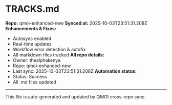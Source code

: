 # TRACKS.md

**Repo:** qmoi-enhanced-new
**Synced at:** 2025-10-03T23:51:31.208Z
**Enhancements & Fixes:**
- Autosync enabled
- Real-time updates
- Workflow error detection & autofix
- All markdown files tracked
**All repo details:**
- Owner: thealphakenya
- Repo: qmoi-enhanced-new
- Last sync: 2025-10-03T23:51:31.208Z
**Automation status:**
- Status: Success
- All .md files updated
---
This file is auto-generated and updated by QMOI cross-repo sync.
